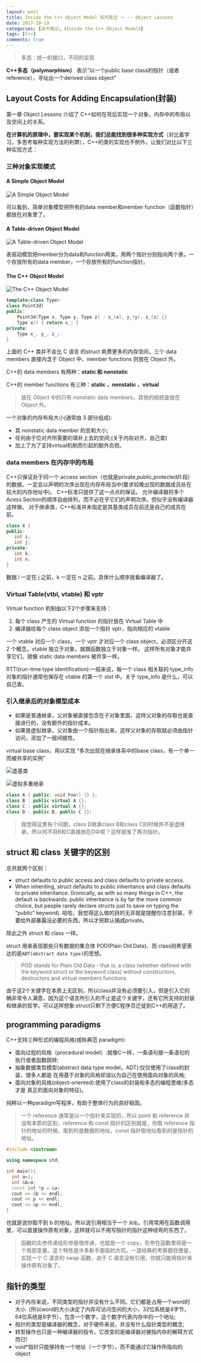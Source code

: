 ```yaml
---
layout: post
title: Inside the C++ Object Model 系列笔记 一 -- Object Lessons
date: 2017-10-19
categories: [读书笔记, 《Inside the C++ Object Model》]
tags: [C++]
comments: true
---
```


>多态：统一的接口，不同的实现

**C++多态（polymorphism）** 表示”以一个public base class的指针（或者reference），寻址出一个derived class object”

## Layout Costs for Adding Encapsulation(封装)

第一章 Object Lessons 介绍了 C++如何在背后实现一个对象，内存中的布局以及空间上的关系。

**在计算机的原理中，要实现某个机制，我们总能找到很多种实现方式**（对比着学习，多思考每种实现方法的利弊），C++的类的实现也不例外，让我们对比以下三种实现方式：

### 三种对象实现模式

#### A Simple Object Model

![A Simple Object Model](https://wx4.sinaimg.cn/mw690/006zFO3ggy1fknaq5739jj30nu0l4jsy.jpg)

可以看到，简单对象模型把所有的data member和member function（函数指针）都放在对象里了。

#### A Table-driven Object Model

![A Table-driven Object Model](https://wx4.sinaimg.cn/mw690/006zFO3ggy1fmxnb321f6j30n80kemzy.jpg)

表驱动模型把member分为data和function两类，用两个指针分别指向两个表，一个存放所有的data member，一个存放所有的function指针。

#### The C++ Object Model

![The C++ Object Model](https://wx3.sinaimg.cn/mw690/006zFO3ggy1fmxnd1t7ucj30ua0ju0wu.jpg)

```C++
template<class Type>
class Point3d{
public:
    Point3d(Type x, Type y, Type z) : x_(x), y_(y), z_(z) {}
    Type x() { return x_; }
private:
    Type x_, y_, z_;
}
```

上面的 C++ 类并不会比 C 语言 的struct 耗费更多的内存空间，三个 data members 直接内含于 Object 中，member functions 则放在 Object 外。

C++的 data members 有两种：**static 和 nonstatic**

C++的 member functions 有三种：**static 、nonstatic 、virtual**

>放在 Object 中的只有 nonstatic data members，其他的统统是放在 Object 外。

一个对象的内存布局大小(通常由 3 部分组成):

- 其 nonstatic data member 的总和大小;
- 任何由于位对齐所需要的填补上去的空间;(关于内存对齐，自己查)
- 加上了为了支持virtual机制而引起的额外负担。

### data members 在内存中的布局

C++只保证处于同一个 access section（也就是private,public,protected片段）的数据，一定会以声明的次序出现在内存布局当中(要求较晚出现的数据成员处在较大的内存地址中)。
C++标准只提供了这一点点的保证。
允许编译器将多个Acess Section的顺序自由排列，而不必在乎它们的声明次序。但似乎没有编译器这样做。
对于继承类，C++标准并未指定是其基类成员在前还是自己的成员在前。

```C++
class X {
public:
   int i;
   int j;
private:
   int k;
   int n;
}
```

数据 i 一定在 j 之前，k 一定在 n 之前。具体什么顺序就看编译器了。

### Virtual Table(vtbl, vtable) 和 vptr

Virtual function 机制由以下2个步骤来支持：

1. 每个 class 产生的 Virtual function 的指针放在 Virtual Table 中
2. 编译器给每个 class object 添加一个指针 vptr，指向相应的 vtable

一个 vtable 对应一个 class，一个 vptr 才对应一个 class object，必须区分开这 2 个概念。vtable 独立于对象，就跟函数独立于对象一样。
这样所有对象才能共享它们，就像 static data members 被共享一样。

RTTI(run-time type identification):一般来说，每一个 class 相关联的 type_info 对象的指针通常也保存在 vtable 的第一个 slot 中。关于 type_info 是什么，可以自己查。

### 引入继承后的对象模型成本

- 如果是普通继承，父对象被直接包含在子对象里面，这样父对象的存取也是直接进行的，没有额外的指针成本。
- 如果是虚拟继承，父对象由一个指针指出来，这样父对象的存取就必须由指针访问，添加了一层间接性。

virtual base class，用以实现 “多次出现在继承体系中的base class，有一个单一而被共享的实例”

![虚基类](https://wx3.sinaimg.cn/mw690/006zFO3gly1fknlhzg45wj30bs0asq3w.jpg)

![虚拟多重继承](https://wx1.sinaimg.cn/mw690/006zFO3gly1fknli0837fj317w0mmhao.jpg)

```C++
class A { public: void Foo() {} };
class B : public virtual A {};
class C : public virtual A {};
class D : public B, public C {};
```

>我觉得这里有个问题，class D继承class B和class C的时候并不是虚继承，所以何不将B和C直接放在D中呢？这样就省了两次指针。

## struct 和 class 关键字的区别

总共就两个区别：

- struct defaults to public access and class defaults to private access.
- When inheriting, struct defaults to public inheritance and class defaults to private inheritance. (Ironically, as with so many things in C++, the default is backwards: public inheritance is by far the more common choice, but people rarely declare structs just to save on typing the “public” keyword). 哈哈，我觉得这么做的目的无非就是提醒你注意封装，不要给外部暴露没必要的东西，所以才把默认搞成private。

除此之外 struct 和 class 一样。

struct 用来表现那些只有数据的集合体 POD(Plain Old Data)、而 class则希望表达的是`ADT(abstract data type)`的思想。

>POD stands for Plain Old Data - that is, a class (whether defined with the keyword struct or the keyword class) without constructors, destructors and virtual members functions.

由于这2个关键字在本质上无区别，所以class并没有必须要引入，但是引入它的确非常令人满意，因为这个语言所引入的不止是这个关键字，还有它所支持的封装和继承的哲学。可以这样想象:struct只剩下方便C程序员迁徙到C++的用途了。

## programming paradigms

C++支持三种形式的编程风格(或称典范 paradigm):

- 面向过程的风格（procedural model）:就像C一样，一条语句接一条语句的执行或者函数跳转;
- 抽象数据类型模型(abstract data type model，ADT):仅仅使用了class的封装，很多人都是 在用基于对象的风格却误以为自己在使用面向对象的风格;
- 面向对象的风格(object-oriented):使用了class的封装和多态的编程思维(多态才是 真正的面向对象的特征)。

纯粹以一种paradigm写程序，有助于整体行为的良好稳固。

>一个 reference 通常是以一个指针来实现的，所以 point 和 reference 并没有本质的区别，reference 和 const 指针的区别就是，你取 reference 指针的地址的时候，取到的是数据的地址，const 指针取地址取到的是指针的地址。

```C++
#include <iostream>

using namespace std;

int main(){
  int a=1;
  int &b=a;
  const int *p = &a;
  cout << &b << endl;
  cout << p << endl;
  cout << &p << endl;
}
```

也就是说你取不到 b 的地址。所以说引用相当于一个 `别名`。引用常用在函数调用里，可以直接操作原有对象，这样就可以不用写指针的指针这种绕弯的东西了。

>函数的实参传递给形参是值传递，也就是一个 copy，形参在函数里将是一个局部变量。这个特性是许多新手面临的大坑。一道经典的考察题目便是，实现一个 C 语言的 swap 函数，由于 C 语言没有引用，你就只能用指针来操作原有对象了。

## 指针的类型

- 对于内存来说，不同类型的指针并没有什么不同。它们都是占用一个word的大小（所以word的大小决定了内存可访问空间的大小，32位系统是4字节，64位系统是8字节），包含一个数字，这个数字代表内存中的一个地址;
- 指针的类型是编译器的概念，对于硬件来说，并没有什么指针类型的概念;
- 转型操作也只是一种编译器的指令，它改变的是编译器对被指内存的解释方式而已!
- void*指针只能够持有一个地址（一个字节），而不能通过它操作所指向的object
